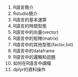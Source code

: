 1. R語言簡介
2. Rstudio簡介
3. R語言的基本運算
4. R語言的時間型態
5. R語言中的向量(vector)
6. R語言中的矩陣(matrix)
7. R語言中的其他型態(factor,list)
8. R語言中的dataframe
9. R語言中的邏輯和迴圈
10. 如何在R語言中讀檔
11. dplyr的資料操作